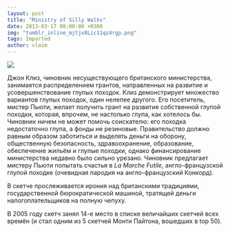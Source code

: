 ```yaml
---
layout: post
title: "Ministry of Silly Walks"
date: 2013-03-17 00:00:00 +0300
img: "tumblr_inline_mjtjx8Lic11qz4rgp.png"
tags: Imported
author: vlaim
---
```


![](/blog/assets/img/tumblr_inline_mjtjx8Lic11qz4rgp.png)

Джон Клиз, чиновник несуществующего британского министерства, занимается распределением грантов, направленных на развитие и усовершенствование глупых походок. Клиз демонстрирует множество вариантов глупых походок, один нелепее другого. Его посетитель, мистер Пьюти, желает получить грант на развитие собственной глупой походки, которая, впрочем, не настолько глупа, как хотелось бы. Чиновник ничем не может помочь соискателю: его походка недостаточно глупа, а фонды не резиновые. Правительство должно равным образом заботиться и выделять деньги на оборону, общественную безопасность, здравоохранение, образование, обеспечение жильём и глупые походки, однако финансирование министерства недавно было сильно урезано. Чиновник предлагает мистеру Пьюти попытать счастья в _La Marche Futile_, англо-французской глупой походке (очевидная пародия на англо-французский Конкорд).

В скетче прослеживается ирония над британскими традициями, государственной бюрократической машиной, тратящей деньги налогоплательщиков на полную чепуху.

В 2005 году скетч занял 14-е место в списке величайших скетчей всех времён (и стал одним из 5 скетчей Монти Пайтона, вошедших в top 50).
